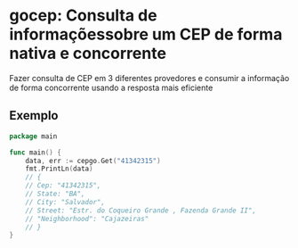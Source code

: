 # gocep: Consulta de informaçõessobre um CEP de forma nativa e concorrente

Fazer consulta de CEP em 3 diferentes provedores e consumir a informação de forma concorrente usando a resposta mais eficiente

## Exemplo

```go
package main

func main() {
    data, err := cepgo.Get("41342315")
    fmt.PrintLn(data)
    // {
    // Cep: "41342315",
    // State: "BA",
    // City: "Salvador",
    // Street: "Estr. do Coqueiro Grande , Fazenda Grande II",
    // "Neighborhood": "Cajazeiras"
    // }
}
```